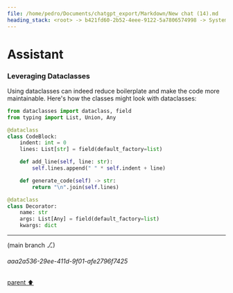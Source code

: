 ```yaml
---
file: /home/pedro/Documents/chatgpt_export/Markdown/New chat (14).md
heading_stack: <root> -> b421fd60-2b52-4eee-9122-5a7806574998 -> System -> 0e0de881-5a7b-4301-9643-ccff084a4ddf -> System -> aaa24362-c889-42c5-afec-aae36a2536d8 -> User -> 5e125b51-4948-41c1-bdf3-93b510bdb1af -> Assistant -> Ideal API Design -> Helper Classes -> Class -> Decorator -> AnnotatedAttribute -> BaseClass -> CodeBlock -> Recursive Code Generation -> Handling Indentation -> Example Implementation -> aaa2b636-9271-4157-9924-1a308fab5317 -> User -> 3c3b81e1-8cd2-4341-91c2-7b030a68f9a1 -> Assistant
---
```

# Assistant

### Leveraging Dataclasses

Using dataclasses can indeed reduce boilerplate and make the code more maintainable. Here's how the classes might look with dataclasses:

```python
from dataclasses import dataclass, field
from typing import List, Union, Any

@dataclass
class CodeBlock:
    indent: int = 0
    lines: List[str] = field(default_factory=list)

    def add_line(self, line: str):
        self.lines.append(" " * self.indent + line)

    def generate_code(self) -> str:
        return "\n".join(self.lines)

@dataclass
class Decorator:
    name: str
    args: List[Any] = field(default_factory=list)
    kwargs: dict
```

---

(main branch ⎇)
###### aaa2a536-29ee-411d-9f01-afe2796f7425
[parent ⬆️](#5e125b51-4948-41c1-bdf3-93b510bdb1af)

